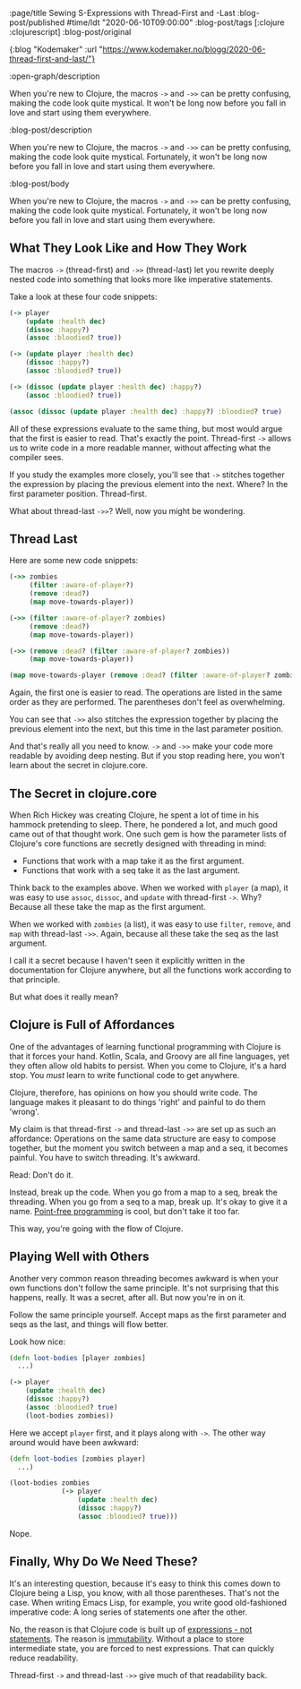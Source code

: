 :page/title Sewing S-Expressions with Thread-First and -Last
:blog-post/published #time/ldt "2020-06-10T09:00:00"
:blog-post/tags [:clojure :clojurescript]
:blog-post/original

{:blog "Kodemaker"
 :url "https://www.kodemaker.no/blogg/2020-06-thread-first-and-last/"}

:open-graph/description

When you're new to Clojure, the macros `->` and `->>` can be pretty confusing,
making the code look quite mystical. It won't be long now before you
fall in love and start using them everywhere.

:blog-post/description

When you're new to Clojure, the macros `->` and `->>` can be pretty confusing,
making the code look quite mystical. Fortunately, it won't be long now before
you fall in love and start using them everywhere.

:blog-post/body

When you're new to Clojure, the macros `->` and `->>` can be pretty confusing,
making the code look quite mystical. Fortunately, it won't be long now before
you fall in love and start using them everywhere.

## What They Look Like and How They Work

The macros `->` (thread-first) and `->>` (thread-last) let you rewrite deeply
nested code into something that looks more like imperative statements.

Take a look at these four code snippets:

```clj
(-> player
    (update :health dec)
    (dissoc :happy?)
    (assoc :bloodied? true))
```
```clj
(-> (update player :health dec)
    (dissoc :happy?)
    (assoc :bloodied? true))
```
```clj
(-> (dissoc (update player :health dec) :happy?)
    (assoc :bloodied? true))
```
```clj
(assoc (dissoc (update player :health dec) :happy?) :bloodied? true)
```

All of these expressions evaluate to the same thing, but most would argue that
the first is easier to read. That's exactly the point. Thread-first `->` allows
us to write code in a more readable manner, without affecting what the compiler
sees.

If you study the examples more closely, you'll see that `->` stitches together
the expression by placing the previous element into the next. Where? In the
first parameter position. Thread-first.

What about thread-last `->>`? Well, now you might be wondering.

## Thread Last

Here are some new code snippets:

```clj
(->> zombies
     (filter :aware-of-player?)
     (remove :dead?)
     (map move-towards-player))
```
```clj
(->> (filter :aware-of-player? zombies)
     (remove :dead?)
     (map move-towards-player))
```
```clj
(->> (remove :dead? (filter :aware-of-player? zombies))
     (map move-towards-player))
```
```clj
(map move-towards-player (remove :dead? (filter :aware-of-player? zombies)))
```

Again, the first one is easier to read. The operations are listed in the same
order as they are performed. The parentheses don't feel as overwhelming.

You can see that `->>` also stitches the expression together by placing the
previous element into the next, but this time in the last parameter position.

And that's really all you need to know. `->` and `->>` make your code more
readable by avoiding deep nesting. But if you stop reading here, you won't learn
about the secret in clojure.core.

## The Secret in clojure.core

When Rich Hickey was creating Clojure, he spent a lot of time in his hammock
pretending to sleep. There, he pondered a lot, and much good came out of that
thought work. One such gem is how the parameter lists of Clojure's core
functions are secretly designed with threading in mind:

- Functions that work with a map take it as the first argument.
- Functions that work with a seq take it as the last argument.

Think back to the examples above. When we worked with `player` (a map), it was
easy to use `assoc`, `dissoc`, and `update` with thread-first `->`. Why? Because
all these take the map as the first argument.

When we worked with `zombies` (a list), it was easy to use `filter`, `remove`,
and `map` with thread-last `->>`. Again, because all these take the seq as the
last argument.

I call it a secret because I haven't seen it explicitly written in the
documentation for Clojure anywhere, but all the functions work according to that
principle.

But what does it really mean?

## Clojure is Full of Affordances

One of the advantages of learning functional programming with Clojure is that it
forces your hand. Kotlin, Scala, and Groovy are all fine languages, yet they
often allow old habits to persist. When you come to Clojure, it's a hard stop.
You *must* learn to write functional code to get anywhere.

Clojure, therefore, has opinions on how you should write code. The language
makes it pleasant to do things 'right' and painful to do them 'wrong'.

My claim is that thread-first `->` and thread-last `->>` are set up as such an
affordance: Operations on the same data structure are easy to compose together,
but the moment you switch between a map and a seq, it becomes painful. You have
to switch threading. It's awkward.

Read: Don't do it.

Instead, break up the code. When you go from a map to a seq, break the
threading. When you go from a seq to a map, break up. It's okay to give it a
name. [Point-free programming](https://en.wikipedia.org/wiki/Tacit_programming)
is cool, but don't take it too far.

This way, you're going with the flow of Clojure.

## Playing Well with Others

Another very common reason threading becomes awkward is when your own functions
don't follow the same principle. It's not surprising that this happens, really.
It was a secret, after all. But now you're in on it.

Follow the same principle yourself. Accept maps as the first parameter and seqs
as the last, and things will flow better.

Look how nice:

```clj
(defn loot-bodies [player zombies]
  ...)

(-> player
    (update :health dec)
    (dissoc :happy?)
    (assoc :bloodied? true)
    (loot-bodies zombies))
```

Here we accept `player` first, and it plays along with `->`. The other way
around would have been awkward:

```clj
(defn loot-bodies [zombies player]
  ...)

(loot-bodies zombies
             (-> player
                 (update :health dec)
                 (dissoc :happy?)
                 (assoc :bloodied? true)))
```

Nope.

## Finally, Why Do We Need These?

It's an interesting question, because it's easy to think this comes down to
Clojure being a Lisp, you know, with all those parentheses. That's not the case.
When writing Emacs Lisp, for example, you write good old-fashioned imperative
code: A long series of statements one after the other.

No, the reason is that Clojure code is built up of [expressions - not
statements](https://fsharpforfunandprofit.com/posts/expressions-vs-statements/).
The reason is
[immutability](https://clojure.org/about/functional_programming#_immutable_data_structures).
Without a place to store intermediate state, you are forced to nest expressions.
That can quickly reduce readability.

Thread-first `->` and thread-last `->>` give much of that readability back.
